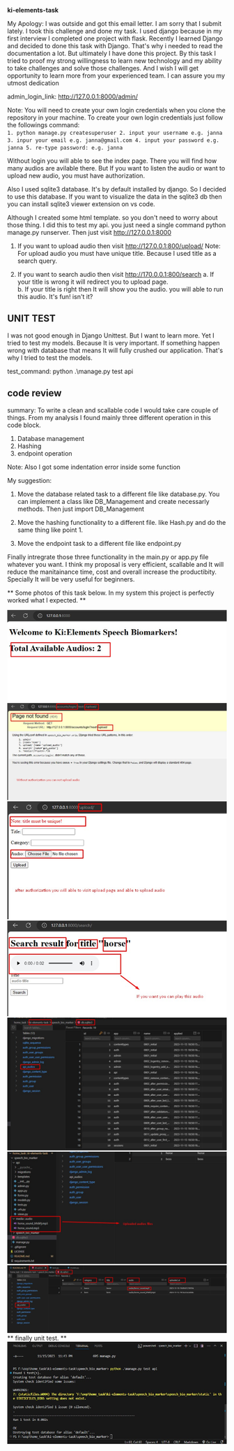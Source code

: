 **ki-elements-task**

My Apology: I was outside and got this email letter. I am sorry that I submit lately. I took this challenge and done my task. I used django because in my first interview I completed one project with flask. Recently I learned Django and decided to done this task with Django. That's why i needed to read the documentation a lot. But ultimately I have done this project. By this task I tried to proof my strong willingness to learn new technology and my ability to take challenges and solve those challenges. And I wish I will get opportunity to learn more from your experienced team. I can assure you my utmost dedication 


admin_login_link: http://127.0.0.1:8000/admin/


Note: You will need to create your own login credentials when you clone the repository in your machine. To create  your own login credentials just follow the followings command:
<br> 
    ```
    1. python manage.py createsuperuser
    2. input your username e.g. janna
    3. inpur your email e.g. janna@gmail.com
    4. input your password e.g. janna
    5. re-type password: e.g. janna
    ```

Without login you will able to see the index page. There you will find how many audios are avilable there. But If you want to listen the audio or want to upload new audio, you must have authorization. 


Also I used sqlite3 database. It's by default installed by django. So I decided to use this database. If you want to visualize the data in the sqlite3 db then you can install sqlite3 viewer extension on vs code. 


Although I created some html template. so you don't need to worry about those thing. I did this to test my api. you just need a single command python manage.py runserver. Then just visit http://127.0.0.1:8000 

1. If you want to upload audio then visit http://127.0.0.1:800/upload/
    Note: For upload audio you must have unique title. Because I used title as a search query. 

2. If you want to search audio then visit http://170.0.0.1:800/search
    a. If  your title is wrong it will redirect you to upload page. 
    <br>
    b. If your title is right then It will show you the audio. you will able to run this audio. It's fun! isn't it? 


## UNIT TEST ##
I was not good enough in Django Unittest. But I want to learn more. Yet I tried to test my models. Because It is very important. If something happen wrong with database that means It will fully crushed our application. That's why I tried to test the models.

test_command: python .\manage.py test api


## code review ##

summary: To write a clean and scallable code I would take care couple of things. From my analysis I found mainly three different operation in this code block.
1. Database management
2. Hashing
3. endpoint operation 

Note: Also I got some indentation error inside some function 

My suggestion: 
1. Move the database related task to a different file like database.py. You can implement a class like DB_Management and create necessarly methods. Then just import DB_Management 

2. Move the hashing functionality to a different file. like Hash.py and do the same thing like point 1. 

3. Move the endpoint task to a different file like endpoint.py 

Finally intregrate those three functionality in the main.py or app.py file whatever you want. I think my proposal is very efficient, scallable and It will reduce the manitainance time, cost and overall increase the productibity. Specially It will be very useful for beginners. 



** Some photos of this task below. In my system this project is perfectly worked what I expected. ** 


![home page](project_test_images/home.jpg)
![home page](project_test_images/without_authorization.jpg)
![home page](project_test_images/after_authorization.jpg)
![home page](project_test_images/play_audio.jpg)
![home page](project_test_images/sqlite3.jpg)
![home page](project_test_images/uploaded_files.jpg)
![home page](project_test_images/audios_db.jpg)
** finally unit test. **
![home page](project_test_images/unittest.jpg)
